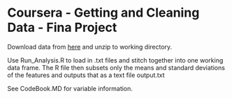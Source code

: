 # Coursera - Getting and Cleaning Data - Fina Project

Download data from [here](https://d396qusza40orc.cloudfront.net/getdata%2Fprojectfiles%2FUCI%20HAR%20Dataset.zip) and unzip to working directory.  

Use Run_Analysis.R to load in .txt files and stitch together into one working data frame.  The R file then subsets only the means and standard deviations of the features and outputs that as a text file output.txt

See CodeBook.MD for variable information.



